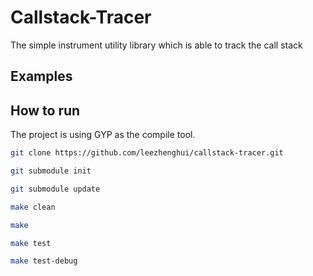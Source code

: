 # Callstack-Tracer

The simple instrument utility library which is able to track the call stack

## Examples


## How to run

The project is using GYP as the compile tool.

```sh
git clone https://github.com/leezhenghui/callstack-tracer.git 

git submodule init

git submodule update

make clean

make 

make test

make test-debug

```

